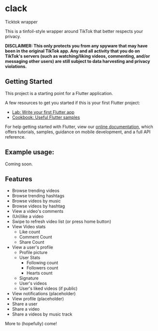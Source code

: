 # clack

Ticktok wrapper

This is a tinfoil-style wrapper around TikTok that better respects your
privacy.

**DISCLAIMER: This only protects you from any spyware that may have been in
the original TikTok app. Any and all activity that you do on TikTok's
servers (such as watching/liking videos, commenting, and/or messaging other
users) are still subject to data harvesting and privacy violations.**

## Getting Started

This project is a starting point for a Flutter application.

A few resources to get you started if this is your first Flutter project:

- [Lab: Write your first Flutter app](https://flutter.dev/docs/get-started/codelab)
- [Cookbook: Useful Flutter samples](https://flutter.dev/docs/cookbook)

For help getting started with Flutter, view our
[online documentation](https://flutter.dev/docs), which offers tutorials,
samples, guidance on mobile development, and a full API reference.

## Example usage:

Coming soon.

## Features

* Browse trending videos
* Browse trending hashtags
* Browse videos by music
* Browse videos by hashtag
* View a video's comments
* (Un)like a video
* Swipe to refresh video list (or press home button)
* View Video stats
	* Like count
	* Comment Count
	* Share Count
* View a user's profile
	* Profile picture
	* User Stats
		* Following count
		* Followers count
		* Hearts count
	* Signature
	* User's videos
	* User's liked videos (if public)
* View notifications (placeholder)
* View profile (placeholder)
* Share a user
* Share a video
* Share a videos by music track

More to (hopefully) come!